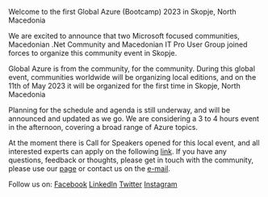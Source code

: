 Welcome to the first Global Azure (Bootcamp) 2023 in Skopje, North Macedonia

We are excited to announce that two Microsoft focused communities, Macedonian .Net Community and Macedonian IT Pro User Group joined forces to organize this community event in Skopje.

Global Azure is from the community, for the community. During this global event, communities worldwide will be organizing local editions, and on the 11th of May 2023 it will be organized for the first time in Skopje, North Macedonia

Planning for the schedule and agenda is still underway, and will be announced and updated as we go. We are considering a 3 to 4 hours event in the afternoon, covering a broad range of Azure topics.

At the moment there is Call for Speakers opened for this local event, and all interested experts can apply on the following [link](https://sessionize.com/global-azure-north-macedonia-2023/). 
If you have any questions, feedback or thoughts, please get in touch with the community, please use our [page](https://www.facebook.com/mkdotnet) or contact us on the [e-mail](mailto:glazuremk@mkdot.net).

Follow us on:
[Facebook](https://www.facebook.com/mkdotnet)
[LinkedIn](https://www.linkedin.com/company/macedonian-net-community/)
[Twitter](https://twitter.com/mkdotnet)
[Instagram](https://www.instagram.com/macedonian.net.community/)